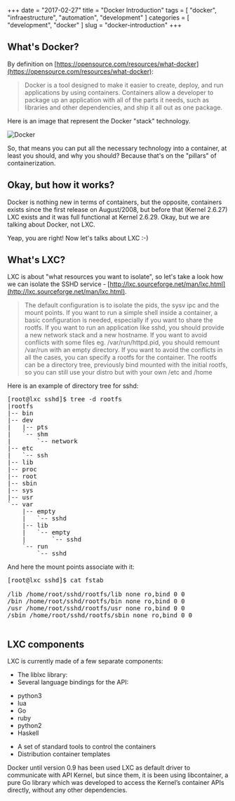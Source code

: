 +++
date = "2017-02-27"
title = "Docker Introduction"
tags = [ "docker", "infraestructure", "automation", "development" ]
categories = [
  "development",
  "docker"
]
slug = "docker-introduction"
+++

## What's Docker?
By definition on [https://opensource.com/resources/what-docker](https://opensource.com/resources/what-docker):

> Docker is a tool designed to make it easier to create, deploy, and run applications by using containers. Containers allow a developer to package up an application with all of the parts it needs, such as libraries and other dependencies, and ship it all out as one package.

Here is an image that represent the Docker "stack" technology.

![Docker](https://calm.io/wp-content/uploads/2016/webinar/deploying_docker_containers_in_production/img/what-is-vm-diagram.png)

So, that means you can put all the necessary technology into a container, at least you should, and why you should? Because that's on the "pillars" of containerization.

## Okay, but how it works?

Docker is nothing new in terms of containers, but the opposite, containers exists since the first release on August/2008, but before that (Kernel 2.6.27) LXC exists and it was full functional at Kernel 2.6.29. Okay, but we are talking about Docker, not LXC.

Yeap, you are right! Now let's talks about LXC :-)

## What's LXC?

LXC is about "what resources you want to isolate", so let's take a look how we can isolate the SSHD service -  [http://lxc.sourceforge.net/man/lxc.html](http://lxc.sourceforge.net/man/lxc.html).

> The default configuration is to isolate the pids, the sysv ipc and the mount points. If you want to run a simple shell inside a container, a basic configuration is needed, especially if you want to share the rootfs. If you want to run an application like sshd, you should provide a new network stack and a new hostname. If you want to avoid conflicts with some files eg. /var/run/httpd.pid, you should remount /var/run with an empty directory. If you want to avoid the conflicts in all the cases, you can specify a rootfs for the container. The rootfs can be a directory tree, previously bind mounted with the initial rootfs, so you can still use your distro but with your own /etc and /home

Here is an example of directory tree for sshd:

<pre class="prettyprint">
[root@lxc sshd]$ tree -d rootfs
|rootfs
|-- bin
|-- dev
|   |-- pts
|   `-- shm
|       `-- network
|-- etc
|   `-- ssh
|-- lib
|-- proc
|-- root
|-- sbin
|-- sys
|-- usr
`-- var
    |-- empty
    |   `-- sshd
    |-- lib
    |   `-- empty
    |       `-- sshd
    `-- run
        `-- sshd
</pre>

And here the mount points associate with it:

<pre class="prettyprint">
[root@lxc sshd]$ cat fstab

/lib /home/root/sshd/rootfs/lib none ro,bind 0 0
/bin /home/root/sshd/rootfs/bin none ro,bind 0 0
/usr /home/root/sshd/rootfs/usr none ro,bind 0 0
/sbin /home/root/sshd/rootfs/sbin none ro,bind 0 0

</pre>

## LXC components

LXC is currently made of a few separate components:

* The liblxc library:
* Several language bindings for the API:
 - python3
 - lua
 - Go
 - ruby
 - python2
 - Haskell
* A set of standard tools to control the containers
* Distribution container templates

Docker until version 0.9 has been used LXC as default driver to communicate with API Kernel, but since them, it is been using libcontainer, a pure Go library which was developed to access the Kernel’s container APIs directly, without any other dependencies.
